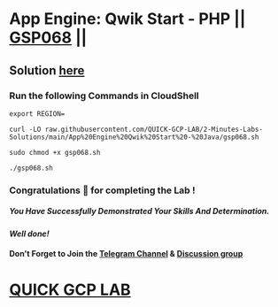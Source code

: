 # App Engine: Qwik Start - PHP || [GSP068](https://www.cloudskillsboost.google/focuses/2755?parent=catalog) ||

## Solution [here]()

### Run the following Commands in CloudShell
```
export REGION=
```
```
curl -LO raw.githubusercontent.com/QUICK-GCP-LAB/2-Minutes-Labs-Solutions/main/App%20Engine%20Qwik%20Start%20-%20Java/gsp068.sh

sudo chmod +x gsp068.sh

./gsp068.sh
```

### Congratulations 🎉 for completing the Lab !

##### *You Have Successfully Demonstrated Your Skills And Determination.*

#### *Well done!*

#### Don't Forget to Join the [Telegram Channel](https://t.me/QuickGcpLab) & [Discussion group](https://t.me/QuickGcpLabChats)

# [QUICK GCP LAB](https://www.youtube.com/@quickgcplab)